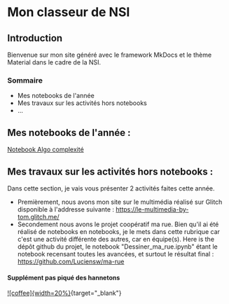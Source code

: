 # Mon classeur de NSI
## Introduction

Bienvenue sur mon site généré avec le framework MkDocs et le thème Material dans le cadre de la NSI.

### Sommaire 
- Mes notebooks de l'année
- Mes travaux sur les activités hors notebooks
- ...

## Mes notebooks de l'année :
[Notebook Algo complexité]( https://nbviewer.org/github/tom-trbn/mon_classeur_de_nsi/blob/main/docs/Tom_Algorithmique-Complexite.ipynb
"Introduction au MarkDown de Mkdocs avec Material")


## Mes travaux sur les activités hors notebooks :

Dans cette section, je vais vous présenter 2 activités faites cette année.

- Premièrement, nous avons mon site sur le multimédia réalisé sur Glitch disponible à l'addresse suivante : 
<https://le-multimedia-by-tom.glitch.me/>
- Secondement nous avons le projet coopératif ma rue. Bien qu'il ai été réalisé de notebooks en notebooks, je le mets dans cette rubrique car c'est une activité différente des autres, car en équipe(s).
Here is the dépôt github du projet, le notebook "Dessiner_ma_rue.ipynb" étant le notebook recensant toutes les avancées, et surtout le résultat final : <https://github.com/Luciensw/ma-rue>



#### Supplément pas piqué des hannetons

[![coffee]{width=20%}](https://undraw.co/illustrations "Vers le site de unDraw"){target="_blank"}